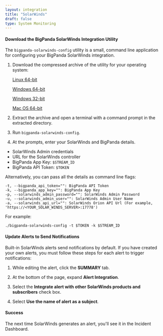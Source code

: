 ```yaml
---
layout: integration 
title: "SolarWinds"
draft: false
type: System Monitoring
---
```


#### Download the BigPanda SolarWinds Integration Utility

The `bigpanda-solarwinds-config` utility is a small, command line application for configuring your BigPanda SolarWinds integration.

1. Download the compressed archive of the utility for your operating system:

    [Linux 64-bit](https://s3.amazonaws.com/bp-solarwinds-config/latest/bigpanda-solarwinds-config_linux_amd64.tar.gz)

    [Windows 64-bit](https://s3.amazonaws.com/bp-solarwinds-config/latest/bigpanda-solarwinds-config_windows_amd64.zip)

    [Windows 32-bit](https://s3.amazonaws.com/bp-solarwinds-config/latest/bigpanda-solarwinds-config_windows_386.zip)

    [Mac OS 64-bit](https://s3.amazonaws.com/bp-solarwinds-config/latest/bigpanda-solarwinds-config_darwin_amd64.zip)

2. Extract the archive and open a terminal with a command prompt in the extracted directory.

3. Run `bigpanda-solarwinds-config`.

4. At the prompts, enter your SolarWinds and BigPanda details.

  * SolarWinds Admin credentials
  * URL for the SolarWinds controller
  * BigPanda App Key: `$STREAM_ID` 
  * BigPanda API Token: `$TOKEN`
    
Alternatively, you can pass all the details as command line flags:

    -t, --bigpanda_api_token="": BigPanda API Token
    -k, --bigpanda_app_key="": BigPanda App Key
    -p, --solarwinds_admin_password="": SolarWinds Admin Password
    -u, --solarwinds_admin_user="": SolarWinds Admin User Name
    -a, --solarwinds_api_url="": SolarWinds Orion API Url (For example, 'https://<YOUR_SOLAR_WINDS_SERVER>:17778')   

For example:

    ./bigpanda-solarwinds-config -t $TOKEN -k $STREAM_ID

<!-- section-separator -->

#### Update Alerts to Send Notifications

Built-in SolarWinds alerts send notifications by default. If you have created your own alerts, you must follow these steps for each alert to trigger notifications:

1. While editing the alert, click the **SUMMARY** tab.

2. At the bottom of the page, expand **Alert Integration**.

3. Select the **Integrate alert with other SolarWinds products and subscribers** check box.

4. Select **Use the name of alert as a subject**.

<!-- section-separator -->

#### Success
The next time SolarWinds generates an alert, you'll see it in the Incident Dashboard.

